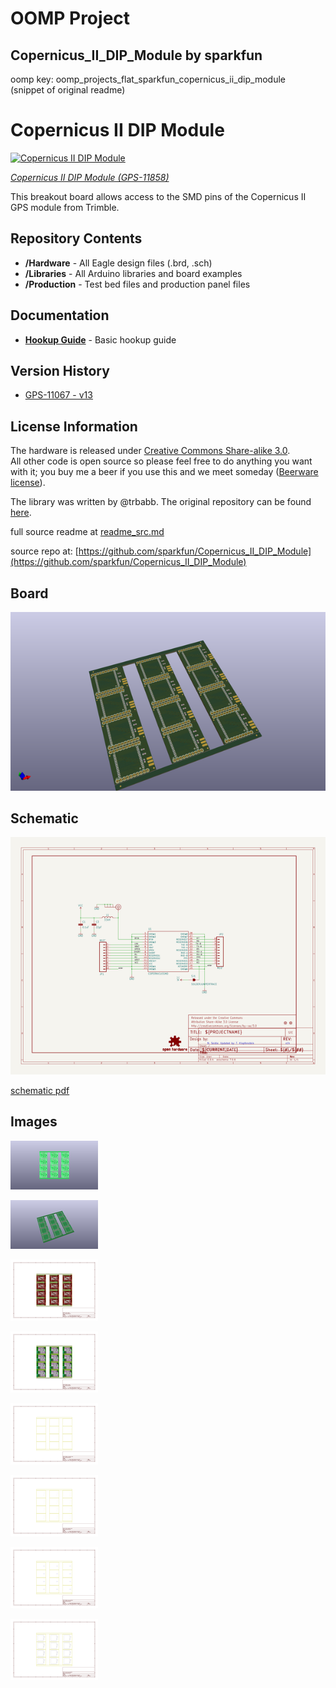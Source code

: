 # OOMP Project  
## Copernicus_II_DIP_Module  by sparkfun  
  
oomp key: oomp_projects_flat_sparkfun_copernicus_ii_dip_module  
(snippet of original readme)  
  
Copernicus II DIP Module  
========================  
  
[![Copernicus II DIP Module]( https://dlnmh9ip6v2uc.cloudfront.net/images/products/1/1/8/5/8/11858-01_medium.jpg)](https://www.sparkfun.com/products/11858)  
  
[*Copernicus II DIP Module (GPS-11858)*](https://www.sparkfun.com/products/11858)  
  
This breakout board allows access to the SMD pins of the Copernicus II GPS module from Trimble.   
  
Repository Contents  
-------------------  
* **/Hardware** - All Eagle design files (.brd, .sch)  
* **/Libraries** - All Arduino libraries and board examples  
* **/Production** - Test bed files and production panel files  
  
Documentation  
-------------------  
* **[Hookup Guide](https://learn.sparkfun.com/tutorials/copernicus-ii-hookup-guide)** - Basic hookup guide  
  
Version History  
---------------  
* [GPS-11067 - v13](https://github.com/sparkfun/Copernicus_II_DIP_Module/tree/79d04dc032e8ecc2a1069bf3677cde6e07c77bf1)  
  
License Information  
-------------------  
The hardware is released under [Creative Commons Share-alike 3.0](http://creativecommons.org/licenses/by-sa/3.0/).   
All other code is open source so please feel free to do anything you want with it; you buy me a beer if you use this and we meet someday ([Beerware license](http://en.wikipedia.org/wiki/Beerware)).  
  
The library was written by @trbabb. The original repository can be found [here](https://github.com/trbabb/copernicus).   
  
  full source readme at [readme_src.md](readme_src.md)  
  
source repo at: [https://github.com/sparkfun/Copernicus_II_DIP_Module](https://github.com/sparkfun/Copernicus_II_DIP_Module)  
## Board  
  
[![working_3d.png](working_3d_600.png)](working_3d.png)  
## Schematic  
  
[![working_schematic.png](working_schematic_600.png)](working_schematic.png)  
  
[schematic pdf](working_schematic.pdf)  
## Images  
  
[![working_3D_bottom.png](working_3D_bottom_140.png)](working_3D_bottom.png)  
  
[![working_3D_top.png](working_3D_top_140.png)](working_3D_top.png)  
  
[![working_assembly_page_01.png](working_assembly_page_01_140.png)](working_assembly_page_01.png)  
  
[![working_assembly_page_02.png](working_assembly_page_02_140.png)](working_assembly_page_02.png)  
  
[![working_assembly_page_03.png](working_assembly_page_03_140.png)](working_assembly_page_03.png)  
  
[![working_assembly_page_04.png](working_assembly_page_04_140.png)](working_assembly_page_04.png)  
  
[![working_assembly_page_05.png](working_assembly_page_05_140.png)](working_assembly_page_05.png)  
  
[![working_assembly_page_06.png](working_assembly_page_06_140.png)](working_assembly_page_06.png)  
